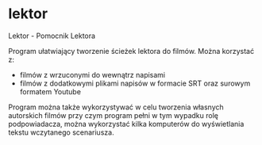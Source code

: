 # lektor
Lektor - Pomocnik Lektora

Program ułatwiający tworzenie ścieżek lektora do filmów. Można korzystać z:
- filmów z wrzuconymi do wewnątrz napisami
- filmów z dodatkowymi plikami napisów w formacie SRT oraz surowym formatem Youtube

Program można także wykorzystywać w celu tworzenia własnych autorskich filmów przy czym program pełni w tym wypadku rolę podpowiadacza, można wykorzystać kilka komputerów do wyświetlania tekstu wczytanego scenariusza.
